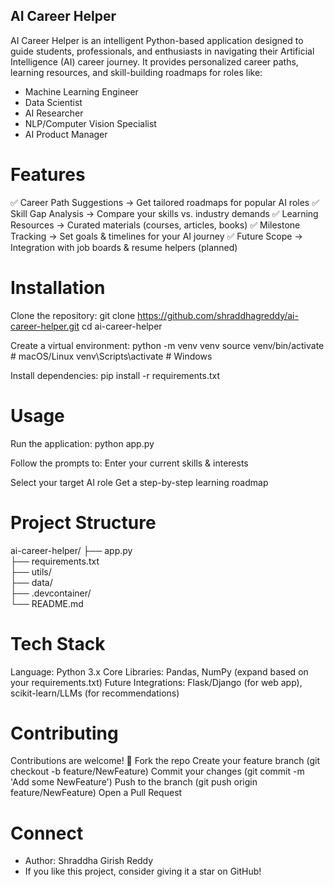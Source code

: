 ## AI Career Helper

AI Career Helper is an intelligent Python-based application designed to guide students, professionals, and enthusiasts in navigating their Artificial Intelligence (AI) career journey.
It provides personalized career paths, learning resources, and skill-building roadmaps for roles like:
- Machine Learning Engineer
- Data Scientist
- AI Researcher
- NLP/Computer Vision Specialist
- AI Product Manager

# Features

✅ Career Path Suggestions → Get tailored roadmaps for popular AI roles
✅ Skill Gap Analysis → Compare your skills vs. industry demands
✅ Learning Resources → Curated materials (courses, articles, books)
✅ Milestone Tracking → Set goals & timelines for your AI journey
✅ Future Scope → Integration with job boards & resume helpers (planned)

# Installation

Clone the repository:
git clone https://github.com/shraddhagreddy/ai-career-helper.git
cd ai-career-helper

Create a virtual environment:
python -m venv venv
source venv/bin/activate   # macOS/Linux
venv\Scripts\activate      # Windows

Install dependencies:
pip install -r requirements.txt

# Usage

Run the application:
python app.py

Follow the prompts to:
Enter your current skills & interests

Select your target AI role
Get a step-by-step learning roadmap

# Project Structure
ai-career-helper/
├── app.py               
├── requirements.txt      
├── utils/                
├── data/                 
├── .devcontainer/        
└── README.md             

# Tech Stack
Language: Python 3.x
Core Libraries: Pandas, NumPy (expand based on your requirements.txt)
Future Integrations: Flask/Django (for web app), scikit-learn/LLMs (for recommendations)

# Contributing

Contributions are welcome! 🚀
Fork the repo
Create your feature branch (git checkout -b feature/NewFeature)
Commit your changes (git commit -m 'Add some NewFeature')
Push to the branch (git push origin feature/NewFeature)
Open a Pull Request

# Connect
- Author: Shraddha Girish Reddy
- If you like this project, consider giving it a star on GitHub!
